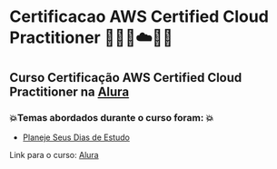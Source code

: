 # Certificacao AWS Certified Cloud Practitioner 👨🏻‍💻☁️🧠🚀
## Curso Certificação AWS Certified Cloud Practitioner na [Alura](https://www.alura.com.br/formacao-aws-certified-cloud-practitioner)
### 💥Temas abordados durante o curso foram: 💥
- [Planeje Seus Dias de Estudo]()

Link para o curso: [Alura](https://www.alura.com.br/formacao-aws-certified-cloud-practitioner)
